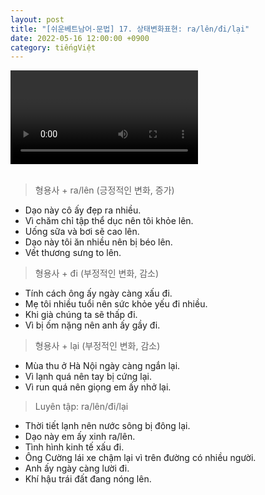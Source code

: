 ```yaml
---
layout: post
title: "[쉬운베트남어-문법] 17. 상태변화표현: ra/lên/đi/lại"
date: 2022-05-16 12:00:00 +0900
category: tiếngViệt
---
```


<div class="video-container">
    <video id="player" class="video-js vjs-default-skin vjs-big-play-centered" data-json="/public/json/쉬운베트남어-문법17과.json"></video>
</div>

<br>

> 형용사 + ra/lên (긍정적인 변화, 증가)
- Dạo này cô ấy đẹp ra nhiều.
- Vì chăm chỉ tập thể dục nên tôi khỏe lên.
- Uống sữa và bơi sẽ cao lên.
- Dạo này tôi ăn nhiều nên bị béo lên.
- Vết thương sưng to lên.

> 형용사 + đi (부정적인 변화, 감소)
- Tính cách ông ấy ngày càng xấu đi.
- Mẹ tôi nhiều tuổi nên sức khỏe yếu đi nhiều.
- Khi già chúng ta sẽ thấp đi.
- Vì bị ốm nặng nên anh ấy gầy đi.

> 형용사 + lại (부정적인 변화, 감소)
- Mùa thu ở Hà Nội ngày càng ngắn lại.
- Vì lạnh quá nên tay bị cứng lại.
- Vì run quá nên giọng em ấy nhở lại.

> Luyên tập: ra/lên/đi/lại
- Thời tiết lạnh nên nước sông bị đông lại.
- Dạo này em ấy xinh ra/lên.
- Tình hình kinh tế xấu đi.
- Ông Cường lái xe chậm lại vì trên đường có nhiều người.
- Anh ấy ngày càng lười đi.
- Khí hậu trái đất đang nóng lên.